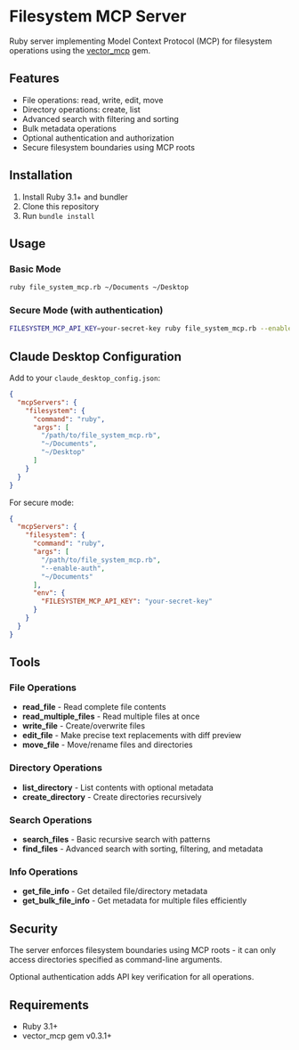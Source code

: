 # Filesystem MCP Server

Ruby server implementing Model Context Protocol (MCP) for filesystem operations using the [vector_mcp](https://rubygems.org/gems/vector_mcp) gem.

## Features

- File operations: read, write, edit, move
- Directory operations: create, list
- Advanced search with filtering and sorting
- Bulk metadata operations
- Optional authentication and authorization
- Secure filesystem boundaries using MCP roots

## Installation

1. Install Ruby 3.1+ and bundler
2. Clone this repository
3. Run `bundle install`

## Usage

### Basic Mode
```bash
ruby file_system_mcp.rb ~/Documents ~/Desktop
```

### Secure Mode (with authentication)
```bash
FILESYSTEM_MCP_API_KEY=your-secret-key ruby file_system_mcp.rb --enable-auth ~/Documents
```

## Claude Desktop Configuration

Add to your `claude_desktop_config.json`:

```json
{
  "mcpServers": {
    "filesystem": {
      "command": "ruby",
      "args": [
        "/path/to/file_system_mcp.rb",
        "~/Documents",
        "~/Desktop"
      ]
    }
  }
}
```

For secure mode:
```json
{
  "mcpServers": {
    "filesystem": {
      "command": "ruby",
      "args": [
        "/path/to/file_system_mcp.rb",
        "--enable-auth",
        "~/Documents"
      ],
      "env": {
        "FILESYSTEM_MCP_API_KEY": "your-secret-key"
      }
    }
  }
}
```

## Tools

### File Operations
- **read_file** - Read complete file contents
- **read_multiple_files** - Read multiple files at once
- **write_file** - Create/overwrite files
- **edit_file** - Make precise text replacements with diff preview
- **move_file** - Move/rename files and directories

### Directory Operations
- **list_directory** - List contents with optional metadata
- **create_directory** - Create directories recursively

### Search Operations
- **search_files** - Basic recursive search with patterns
- **find_files** - Advanced search with sorting, filtering, and metadata

### Info Operations
- **get_file_info** - Get detailed file/directory metadata
- **get_bulk_file_info** - Get metadata for multiple files efficiently

## Security

The server enforces filesystem boundaries using MCP roots - it can only access directories specified as command-line arguments. 

Optional authentication adds API key verification for all operations.

## Requirements

- Ruby 3.1+
- vector_mcp gem v0.3.1+